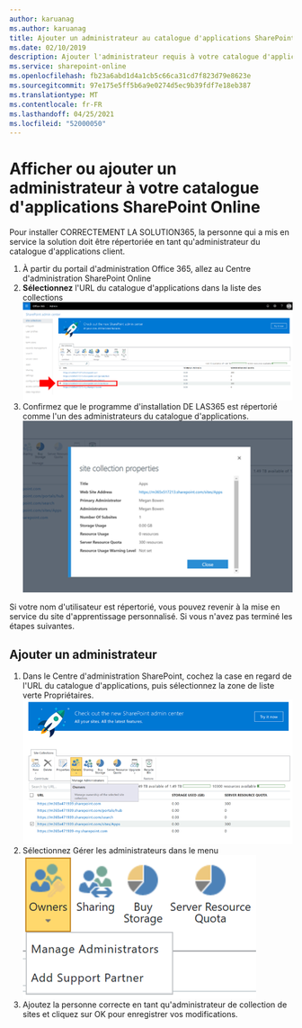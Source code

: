 ```yaml
---
author: karuanag
ms.author: karuanag
title: Ajouter un administrateur au catalogue d'applications SharePoint Online
ms.date: 02/10/2019
description: Ajouter l'administrateur requis à votre catalogue d'applications
ms.service: sharepoint-online
ms.openlocfilehash: fb23a6abd1d4a1cb5c66ca31cd7f823d79e8623e
ms.sourcegitcommit: 97e175e5ff5b6a9e0274d5ec9b39fdf7e18eb387
ms.translationtype: MT
ms.contentlocale: fr-FR
ms.lasthandoff: 04/25/2021
ms.locfileid: "52000050"
---
```

# <a name="view-or-add-an-administrator-to-your-sharepoint-online-app-catalog"></a>Afficher ou ajouter un administrateur à votre catalogue d'applications SharePoint Online

Pour installer CORRECTEMENT LA SOLUTION365, la personne qui a mis en service la solution doit être répertoriée en tant qu'administrateur du catalogue d'applications client.

1. À partir du portail d'administration Office 365, allez au Centre d'administration SharePoint Online
1. **Sélectionnez** l'URL du catalogue d'applications dans la liste des collections ![appadmin_url.png](media/appadmin_url.png)
1. Confirmez que le programme d'installation DE LAS365 est répertorié comme l'un des administrateurs du catalogue d'applications.
![appadmin_dialog.png](media/appadmin_dialog.png)

Si votre nom d'utilisateur est répertorié, vous pouvez revenir à la mise en service du site d'apprentissage personnalisé.  Si vous n'avez pas terminé les étapes suivantes. 

## <a name="add-an-administrator"></a>Ajouter un administrateur

1. Dans le Centre d'administration SharePoint, cochez la case en regard de l'URL du catalogue d'applications, puis sélectionnez la zone de liste verte Propriétaires.
![appadmin_owner.png](media/appadmin_owner.png)
1. Sélectionnez Gérer les administrateurs dans le menu ![ déroulantappadmin_owner.png](media/appadmin_manage.png)
1. Ajoutez la personne correcte en tant qu'administrateur de collection de sites et cliquez sur OK pour enregistrer vos modifications.

